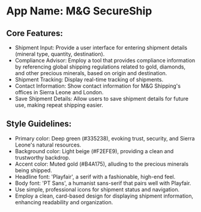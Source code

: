# **App Name**: M&G SecureShip

## Core Features:

- Shipment Input: Provide a user interface for entering shipment details (mineral type, quantity, destination).
- Compliance Advisor: Employ a tool that provides compliance information by referencing global shipping regulations related to gold, diamonds, and other precious minerals, based on origin and destination.
- Shipment Tracking: Display real-time tracking of shipments.
- Contact Information: Show contact information for M&G Shipping's offices in Sierra Leone and London.
- Save Shipment Details: Allow users to save shipment details for future use, making repeat shipping easier.

## Style Guidelines:

- Primary color: Deep green (#335238), evoking trust, security, and Sierra Leone's natural resources.
- Background color: Light beige (#F2EFE9), providing a clean and trustworthy backdrop.
- Accent color: Muted gold (#B4A175), alluding to the precious minerals being shipped.
- Headline font: 'Playfair', a serif with a fashionable, high-end feel.
- Body font: 'PT Sans', a humanist sans-serif that pairs well with Playfair.
- Use simple, professional icons for shipment status and navigation.
- Employ a clean, card-based design for displaying shipment information, enhancing readability and organization.